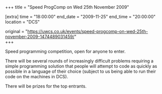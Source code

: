 +++
title = "Speed ProgComp on Wed 25th November 2009"

[extra]
time = "18:00:00"
end_date = "2009-11-25"
end_time = "20:00:00"
location = "DCS"

original = "https://uwcs.co.uk/events/speed-progcomp-on-wed-25th-november-2009-1474489031459/"    
+++

Speed programming competition, open for anyone to enter.

There will be several rounds of increasingly difficult problems requiring a simple programming solution that people will attempt to code as quickly as possible in a language of their choice (subject to us being able to run their code on the machines in DCS).

There will be prizes for the top entrants.

